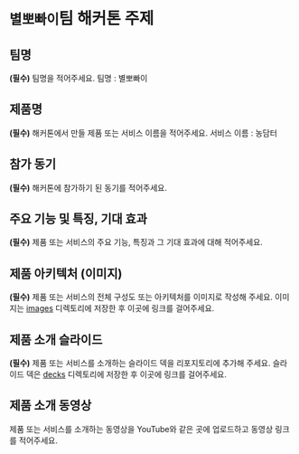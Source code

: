 # `별뽀빠이`팀 해커톤 주제

## 팀명

**(필수)** 팀명을 적어주세요.
팀명 : 별뽀빠이

## 제품명

**(필수)** 해커톤에서 만들 제품 또는 서비스 이름을 적어주세요.
서비스 이름 :  농담터

## 참가 동기

**(필수)** 해커톤에 참가하기 된 동기를 적어주세요.


## 주요 기능 및 특징, 기대 효과

**(필수)** 제품 또는 서비스의 주요 기능, 특징과 그 기대 효과에 대해 적어주세요.


## 제품 아키텍처 (이미지)

**(필수)** 제품 또는 서비스의 전체 구성도 또는 아키텍처를 이미지로 작성해 주세요. 이미지는 [images](./images) 디렉토리에 저장한 후 이곳에 링크를 걸어주세요.

## 제품 소개 슬라이드

**(필수)** 제품 또는 서비스를 소개하는 슬라이드 덱을 리포지토리에 추가해 주세요. 슬라이드 덱은 [decks](./decks) 디렉토리에 저장한 후 이곳에 링크를 걸어주세요.

## 제품 소개 동영상

제품 또는 서비스를 소개하는 동영상을 YouTube와 같은 곳에 업로드하고 동영상 링크를 적어주세요.
